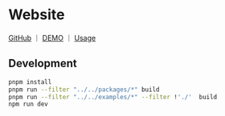 # Website

<p>
<a href="https://github.com/WindRunnerMax/BlockKit/tree/master/examples/website">GitHub</a>
<span>｜</span>
<a href="https://windrunnermax.github.io/BlockKit/">DEMO</a>
<span>｜</span>
<a href="https://github.com/WindRunnerMax/BlockKit/tree/master/examples/website/src">Usage</a>
</p>

## Development

```bash
pnpm install
pnpm run --filter "../../packages/*" build
pnpm run --filter "../../examples/*" --filter !'./'  build
npm run dev
```
